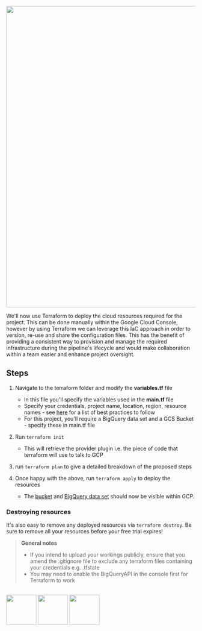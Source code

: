 <p align="center">
 <picture>
 <img src="https://github.com/jackv-murray/lastfm_scrobble_analysis/blob/main/assets/section%202.png" width="800">
 </picture>
 </p>

 We'll now use Terraform to deploy the cloud resources required for the project. This can be done manually within the Google Cloud Console, however by using Terraform we can leverage this IaC approach in order to version, re-use and share the configuration files.
 This has the benefit of providing a consistent way to provision and manage the required infrastructure during the pipeline's lifecycle and would make collaboration within a team easier and enhance project oversight. 

 ## Steps

 1. Navigate to the terraform folder and modify the **variables.tf** file
    * In this file you'll specify the variables used in the **main.tf** file
    * Specify your credentials, project name, location, region, resource names - see [here](https://cloud.google.com/docs/terraform/best-practices-for-terraform) for a list of best practices to follow
    * For this project, you'll require a BigQuery data set and a GCS Bucket - specify these in main.tf file
   

   
3. Run ``` terraform init ```
   * This will retrieve the provider plugin i.e. the piece of code that terraform will use to talk to GCP

4. run ``` terraform plan ``` to give a detailed breakdown of the proposed steps

5. Once happy with the above, run ``` terraform apply ```  to deploy the resources
   * The [bucket](https://console.cloud.google.com/storage/) and [BigQuery data set](https://console.cloud.google.com/bigquery?) should now be visible within GCP.
  
### Destroying resources
It's also easy to remove any deployed resources via ```terraform destroy```. Be sure to remove all your resources before your free trial expires!

> **General notes**
> 
> * If you intend to upload your workings publicly, ensure that you amend the .gitignore file to exclude any terraform files containing your credentials e.g. .tfstate <br/>
> * You may need to enable the BigQueryAPI in the console first for Terraform to work

## 
[<img src="https://github.com/jackv-murray/lastfm_scrobble_analysis/blob/main/assets/back.png" width="80">](https://github.com/jackv-murray/lastfm_scrobble_analysis/blob/main/reproducibility/environment_setup.md)
[<img src="https://github.com/jackv-murray/lastfm_scrobble_analysis/blob/main/assets/home.png" width="80">](https://github.com/jackv-murray/lastfm_scrobble_analysis)
[<img src="https://github.com/jackv-murray/lastfm_scrobble_analysis/blob/main/assets/next.png" width="80">](https://github.com/jackv-murray/lastfm_scrobble_analysis/blob/main/reproducibility/lastfm_api.md)
